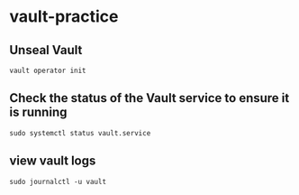 # vault-practice

## Unseal Vault

`vault operator init`

## Check the status of the Vault service to ensure it is running

`sudo systemctl status vault.service`

## view vault logs

`sudo journalctl -u vault`
